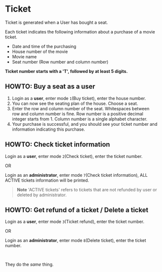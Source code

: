 # Ticket

Ticket is generated when a User has bought a seat.

Each ticket indicates the following information about a purchase of a movie ticket.
- Date and time of the purchasing
- House number of the movie
- Movie name
- Seat number (Row number and column number)

**Ticket number starts with a 'T', followed by at least 5 digits.**

## HOWTO: Buy a seat as a user

1. Login as a **user**, enter mode `1`(Buy ticket), enter the house number.
2. You can now see the seating plan of the house. Choose a seat.
3. Enter the row and column number of the seat. 
Whitespaces between row and column number is fine.
Row number is a positive decimal integer starts from 1.
Column number is a single alphabet character.
4. Your purchase is successful, 
and you should see your ticket number and information indicating this purchase.


## HOWTO: Check ticket information
Login as a **user**, enter mode `2`(Check ticket), enter the ticket number.

OR

Login as an **administrator**, enter mode `7`(Check ticket information),
ALL ACTIVE tickets information will be printed.

> **Note**
> 'ACTIVE tickets' refers to tickets that are not refunded by user 
> or deleted by administrator.


## HOWTO: Get refund of a ticket / Delete a ticket
Login as a **user**, enter mode `3`(Ticket refund), enter the ticket number.

OR

Login as an **administrator**, enter mode `8`(Delete ticket), enter the ticket number.

<br/>

They do the *same* thing.

